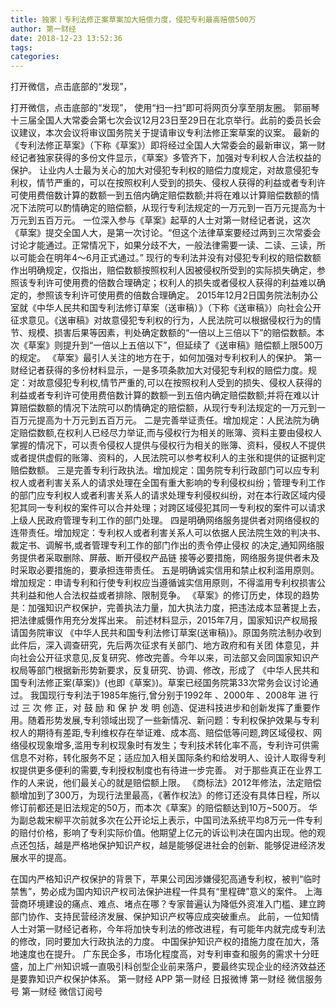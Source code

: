 ```yaml
---
title: 独家丨专利法修正案草案加大赔偿力度，侵犯专利最高赔偿500万
author: 第一财经
date: 2018-12-23 13:52:36
tags: 
categories: 
---
```

打开微信，点击底部的“发现”，
<!-- more -->
打开微信，点击底部的“发现”，
使用“扫一扫”即可将网页分享至朋友圈。
郭丽琴
十三届全国人大常委会第七次会议12月23日至29日在北京举行。此前的委员长会议建议，本次会议将审议国务院关于提请审议专利法修正案草案的议案。
最新的《专利法修正草案》（下称《草案》）即将经过全国人大常委会的最新审议，第一财经记者独家获得的多份文件显示，《草案》多管齐下，加强对专利权人合法权益的保护。
让业内人士最为关心的加大对侵犯专利权的赔偿力度规定，对故意侵犯专利权，情节严重的，可以在按照权利人受到的损失、侵权人获得的利益或者专利许可使用费倍数计算的数额一到五倍内确定赔偿数额;并将在难以计算赔偿数额的情况下法院可以酌情确定的赔偿额，从现行专利法规定的一万元到一百万元提高为十万元到五百万元。
一位深入参与《草案》起草的人士对第一财经记者说，这次《草案》提交全国人大，是第一次讨论。“但这个法律草案要经过两到三次常委会讨论才能通过。正常情况下，如果分歧不大，一般法律需要一读、二读、三读，所以可能会在明年4～6月正式通过。”
现行的专利法并没有对侵犯专利权的赔偿数额作出明确规定，仅指出，赔偿数额按照权利人因被侵权所受到的实际损失确定，参照该专利许可使用费的倍数合理确定；权利人的损失或者侵权人获得的利益难以确定的，参照该专利许可使用费的倍数合理确定。
2015年12月2日国务院法制办公室就《中华人民共和国专利法修订草案（送审稿）》（下称《送审稿》）向社会公开征求意见。《送审稿》对故意侵犯专利权的行为，人民法院可以根据侵权行为的情节、规模、损害后果等因素，判处确定数额的“一倍以上三倍以下”的赔偿数额。本次《草案》则提升到“一倍以上五倍以下”，但延续了《送审稿》赔偿额上限500万的规定。
《草案》最引人关注的地方在于，如何加强对专利权利人的保护。
第一财经记者获得的多份材料显示，一是多项条款加大对侵犯专利权的赔偿力度。规定：对故意侵犯专利权,情节严重的,可以在按照权利人受到的损失、侵权人获得的利益或者专利许可使用费倍数计算的数额一到五倍内确定赔偿数额;并将在难以计算赔偿数额的情况下法院可以酌情确定的赔偿额，从现行专利法规定的一万元到一百万元提高为十万元到五百万元。
二是完善举证责任。增加规定：人民法院为确定赔偿数额,在权利人已经尽力举证,而与侵权行为相关的账簿、资料主要由侵权人掌握的情况下，可以责令侵权人提供与侵权行为相关的账簿、资料，侵权人不提供或者提供虚假的账簿、资料的，人民法院可以参考权利人的主张和提供的证据判定赔偿数额。
三是完善专利行政执法。增加规定：国务院专利行政部门可以应专利权人或者利害关系人的请求处理在全国有重大影响的专利侵权纠纷；管理专利工作的部门应专利权人或者利害关系人的请求处理专利侵权纠纷，对在本行政区域内侵犯其同一专利权的案件可以合并处理；对跨区域侵犯其同一专利权的案件可以请求上级人民政府管理专利工作的部门处理。
四是明确网络服务提供者对网络侵权的连带责任。增加规定：专利权人或者利害关系人可以依据人民法院生效的判决书、 裁定书、调解书,或者管理专利工作的部门作出的责令停止侵权 的决定,通知网络服务提供者采取删除、屏蔽、断开侵权产品链 接等必要措施，网络服务提供者未及时采取必要措施的，要承担连带责任。
五是明确诚实信用和禁止权利滥用原则。增加规定：申请专利和行使专利权应当遵循诚实信用原则，不得滥用专利权损害公共利益和他人合法权益或者排除、限制竞争。
《草案》的修订历史，体现的趋势是：加强知识产权保护，完善执法力量，加大执法力度，把违法成本显著提上去，把法律威慑作用充分发挥出来。
前述材料显示，2015年7月，国家知识产权局报请国务院审议 《中华人民共和国专利法修订草案(送审稿)》。原国务院法制办收到此件后，深入调查研究，先后两次征求有关部门、地方政府和有关团 体意见，并向社会公开征求意见,反复研究、修改完善。今年以来，司法部又会同国家知识产权局等部门根据新形势新要求，反复研究、协调、修改，形成了 《中华人民共和国专利法修正案(草案)》(也即《草案》)。草案已经国务院第33次常务会议讨论通过。
我国现行专利法于1985年施行,曾分别于1992年 、2000年 、2008年 进 行 过 三 次 修 正，对 鼓 励 和 保 护 发 明 创造、促进科技进步和创新发挥了重要作用。随着形势发展,专利领域出现了一些新情况、新问题：专利权保护效果与专利权人的期待有差距,专利维权存在举证难、成本高、赔偿低等问题,跨区域侵权、网络侵权现象增多,滥用专利权现象时有发生；专利技术转化率不高，专利许可供需信息不对称，转化服务不足；适应加入相关国际条约和给发明人、设计人取得专利权提供更多便利的需要,专利授权制度也有待进一步完善。
对于那些真正在业界工作的人来说，他们最关心的就是赔偿额上限。
《商标法》2012年修法，法定赔偿额增加到了300万，为现行法里最高，《著作权法》的修订还没有具体日程，所以修订前都还是旧法规定的50万，而本次《草案》的赔偿额达到10万~500万。
华为副总裁宋柳平次前就多次在公开论坛上表示，中国司法系统平均8万元一件专利的赔付价格，影响了专利实际价值。他期望上亿元的诉讼判决在国内出现。他的观点还包括，越是严格地保护知识产权，越是能够促进社会的创新、能够促进经济发展水平的提高。
 
 
在国内严格知识产权保护的背景下，苹果公司因涉嫌侵犯高通专利权，被判“临时禁售”，势必成为国内知识产权司法保护进程一件具有“里程碑”意义的案件。
上海营商环境建设的痛点、难点、堵点在哪？专家普遍认为降低外资准入门槛、建立跨部门协作、支持民营经济发展、保护知识产权等应成突破重点。
此前，一位知情人士对第一财经记者称，今年将加快专利法的修改进程，有可能年内就完成专利法的修改，同时要加大行政执法的力度。
中国保护知识产权的措施力度在加大，落地速度也在提升。
广东民企多，市场化程度高，对专利审查和服务的需求十分旺盛，加上广州知识城一直吸引科创型企业前来落户，要最终实现企业的经济效益还是要靠知识产权保护体系。
第一财经
APP
第一财经
日报微博
第一财经
微信服务号
第一财经
微信订阅号

